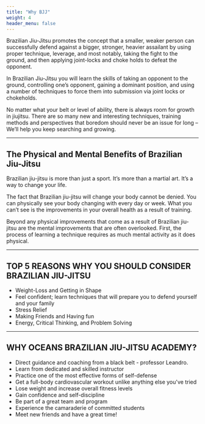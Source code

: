 ```yaml
---
title: "Why BJJ"
weight: 4
header_menu: false
---
```


Brazilian Jiu-Jitsu promotes the concept that a smaller, weaker person can successfully defend against a bigger, stronger, heavier assailant by using proper technique, leverage, and most notably, taking the fight to the ground, and then applying joint-locks and choke holds to defeat the opponent.

In Brazilian Jiu-Jitsu you will learn the skills of taking an opponent to the ground, controlling one’s opponent, gaining a dominant position, and using a number of techniques to force them into submission via joint locks or chokeholds.

No matter what your belt or level of ability, there is always room for growth in jiujitsu. There are so many new and interesting techniques, training methods and perspectives that boredom should never be an issue for long – We’ll help you keep searching and growing.

---

## The Physical and Mental Benefits of Brazilian Jiu-Jitsu

Brazilian jiu-jitsu is more than just a sport. It’s more than a martial art. It’s a way to change your life.

The fact that Brazilian jiu-jitsu will change your body cannot be denied. You can physically see your body changing with every day or week. What you can’t see is the improvements in your overall health as a result of training.

Beyond any physical improvements that come as a result of Brazilian jiu-jitsu are the mental improvements that are often overlooked. First, the process of learning a technique requires as much mental activity as it does physical.

---

## TOP 5 REASONS WHY YOU SHOULD CONSIDER BRAZILIAN JIU-JITSU

- Weight-Loss and Getting in Shape
- Feel confident; learn techniques that will prepare you to defend yourself and your family
- Stress Relief
- Making Friends and Having fun
- Energy, Critical Thinking, and Problem Solving

---

## WHY OCEANS BRAZILIAN JIU-JITSU ACADEMY?

- Direct guidance and coaching from a black belt - professor Leandro.
- Learn from dedicated and skilled instructor
- Practice one of the most effective forms of self-defense
- Get a full-body cardiovascular workout unlike anything else you've tried
- Lose weight and increase overall fitness levels
- Gain confidence and self-discipline
- Be part of a great team and program
- Experience the camaraderie of committed students
- Meet new friends and have a great time!
